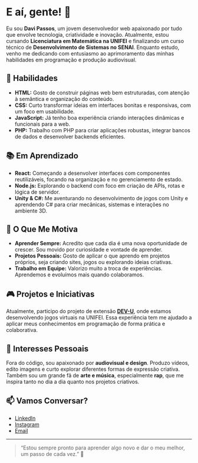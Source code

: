 # E aí, gente! 👋

Eu sou **Davi Passos**, um jovem desenvolvedor web apaixonado por tudo que envolve tecnologia, criatividade e inovação. Atualmente, estou cursando **Licenciatura em Matemática na UNIFEI** e finalizando um curso técnico de **Desenvolvimento de Sistemas no SENAI**. Enquanto estudo, venho me dedicando com entusiasmo ao aprimoramento das minhas habilidades em programação e produção audiovisual.

## 🚀 Habilidades

- **HTML:** Gosto de construir páginas web bem estruturadas, com atenção à semântica e organização do conteúdo.
- **CSS:** Curto transformar ideias em interfaces bonitas e responsivas, com um foco em usabilidade.
- **JavaScript:** Já tenho boa experiência criando interações dinâmicas e funcionais para a web.
- **PHP:** Trabalho com PHP para criar aplicações robustas, integrar bancos de dados e desenvolver backends eficientes.

## 📚 Em Aprendizado

- **React:** Começando a desenvolver interfaces com componentes reutilizáveis, focando na organização e no gerenciamento de estado.
- **Node.js:** Explorando o backend com foco em criação de APIs, rotas e lógica de servidor.
- **Unity & C#:** Me aventurando no desenvolvimento de jogos com Unity e aprendendo C# para criar mecânicas, sistemas e interações no ambiente 3D.

## 🧠 O Que Me Motiva

- **Aprender Sempre:** Acredito que cada dia é uma nova oportunidade de crescer. Sou movido por curiosidade e vontade de aprender.
- **Projetos Pessoais:** Gosto de aplicar o que aprendo em projetos próprios, seja criando sites, jogos ou explorando ideias criativas.
- **Trabalho em Equipe:** Valorizo muito a troca de experiências. Aprendemos e evoluímos mais quando colaboramos.

## 🎮 Projetos e Iniciativas

Atualmente, participo do projeto de extensão **[DEV-U](https://dev-unifei.github.io)**, onde estamos desenvolvendo jogos virtuais na UNIFEI. Essa experiência tem me ajudado a aplicar meus conhecimentos em programação de forma prática e colaborativa.

## 🎥 Interesses Pessoais

Fora do código, sou apaixonado por **audiovisual e design**. Produzo vídeos, edito imagens e curto explorar diferentes formas de expressão criativa. Também sou um grande fã de **arte e música**, especialmente **rap**, que me inspira tanto no dia a dia quanto nos projetos criativos.

## 📫 Vamos Conversar?

- [LinkedIn](https://www.linkedin.com/in/davipsss/)
- [Instagram](https://www.instagram.com/davi_psss/)
- [Email](mailto:davipassos213@gmail.com)

---

> “Estou sempre pronto para aprender algo novo e dar o meu melhor, um passo de cada vez.” 🚀
